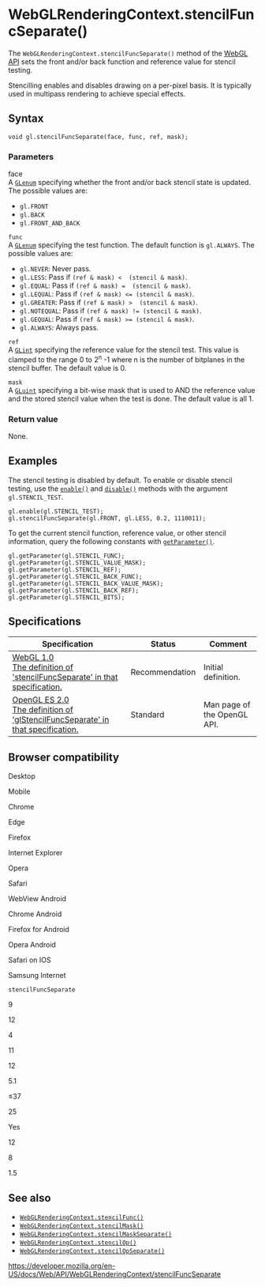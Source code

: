 WebGLRenderingContext.stencilFuncSeparate()
===========================================

The `WebGLRenderingContext.stencilFuncSeparate()` method of the [WebGL API](../webgl_api) sets the front and/or back function and reference value for stencil testing.

Stencilling enables and disables drawing on a per-pixel basis. It is typically used in multipass rendering to achieve special effects.

Syntax
------

    void gl.stencilFuncSeparate(face, func, ref, mask);

### Parameters

face  
A [`GLenum`](../webgl_api/types) specifying whether the front and/or back stencil state is updated. The possible values are:

-   `gl.FRONT`
-   `gl.BACK`
-   `gl.FRONT_AND_BACK`

`func`  
A [`GLenum`](../webgl_api/types) specifying the test function. The default function is `gl.ALWAYS`. The possible values are:

-   `gl.NEVER`: Never pass.
-   `gl.LESS`: Pass if `(ref & mask) <  (stencil & mask)`.
-   `gl.EQUAL`: Pass if `(ref & mask) =  (stencil & mask)`.
-   `gl.LEQUAL`: Pass if `(ref & mask) <= (stencil & mask)`.
-   `gl.GREATER`: Pass if `(ref & mask) >  (stencil & mask)`.
-   `gl.NOTEQUAL`: Pass if `(ref & mask) != (stencil & mask)`.
-   `gl.GEQUAL`: Pass if `(ref & mask) >= (stencil & mask)`.
-   `gl.ALWAYS`: Always pass.

`ref`  
A [`GLint`](../webgl_api/types) specifying the reference value for the stencil test. This value is clamped to the range 0 to 2<sup>n</sup> -1 where n is the number of bitplanes in the stencil buffer. The default value is 0.

`mask`  
A [`GLuint`](../webgl_api/types) specifying a bit-wise mask that is used to AND the reference value and the stored stencil value when the test is done. The default value is all 1.

### Return value

None.

Examples
--------

The stencil testing is disabled by default. To enable or disable stencil testing, use the [`enable()`](enable) and [`disable()`](disable) methods with the argument `gl.STENCIL_TEST`.

    gl.enable(gl.STENCIL_TEST);
    gl.stencilFuncSeparate(gl.FRONT, gl.LESS, 0.2, 1110011);

To get the current stencil function, reference value, or other stencil information, query the following constants with [`getParameter()`](getparameter).

    gl.getParameter(gl.STENCIL_FUNC);
    gl.getParameter(gl.STENCIL_VALUE_MASK);
    gl.getParameter(gl.STENCIL_REF);
    gl.getParameter(gl.STENCIL_BACK_FUNC);
    gl.getParameter(gl.STENCIL_BACK_VALUE_MASK);
    gl.getParameter(gl.STENCIL_BACK_REF);
    gl.getParameter(gl.STENCIL_BITS);

Specifications
--------------

<table><thead><tr class="header"><th>Specification</th><th>Status</th><th>Comment</th></tr></thead><tbody><tr class="odd"><td><a href="https://www.khronos.org/registry/webgl/specs/latest/1.0/#5.14.3">WebGL 1.0<br />
<span class="small">The definition of 'stencilFuncSeparate' in that specification.</span></a></td><td><span class="spec-rec">Recommendation</span></td><td>Initial definition.</td></tr><tr class="even"><td><a href="https://www.khronos.org/opengles/sdk/docs/man/xhtml/glStencilFuncSeparate.xml">OpenGL ES 2.0<br />
<span class="small">The definition of 'glStencilFuncSeparate' in that specification.</span></a></td><td><span class="spec-standard">Standard</span></td><td>Man page of the OpenGL API.</td></tr></tbody></table>

Browser compatibility
---------------------

Desktop

Mobile

Chrome

Edge

Firefox

Internet Explorer

Opera

Safari

WebView Android

Chrome Android

Firefox for Android

Opera Android

Safari on IOS

Samsung Internet

`stencilFuncSeparate`

9

12

4

11

12

5.1

≤37

25

Yes

12

8

1.5

See also
--------

-   [`WebGLRenderingContext.stencilFunc()`](stencilfunc)
-   [`WebGLRenderingContext.stencilMask()`](stencilmask)
-   [`WebGLRenderingContext.stencilMaskSeparate()`](stencilmaskseparate)
-   [`WebGLRenderingContext.stencilOp()`](stencilop)
-   [`WebGLRenderingContext.stencilOpSeparate()`](stencilopseparate)

<a href="https://developer.mozilla.org/en-US/docs/Web/API/WebGLRenderingContext/stencilFuncSeparate" class="_attribution-link">https://developer.mozilla.org/en-US/docs/Web/API/WebGLRenderingContext/stencilFuncSeparate</a>
